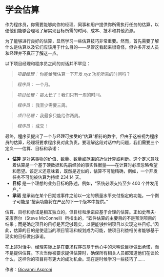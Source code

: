# 学会估算

作为程序员，你需要能够向你的经理、同事和用户提供你所需执行任务的估算，以便他们能够合理地了解实现目标所需的时间、成本、技术和其他资源。

为了能够进行良好的估算，显然学习一些估算技巧非常重要。然而，首先需要了解什么是估算以及它们应该用于什么目的——尽管这看起来很奇怪，但许多开发人员和经理并不真正了解这一点。

以下项目经理和程序员之间的对话并不罕见：

> *项目经理：* 你能给我估算一下开发 *xyz* 功能所需的时间吗？

> *程序员：* 一个月。

> *项目经理：* 那太长了！我们只有一周的时间。

> *程序员：* 我至少需要三周。

> *项目经理：* 我最多只能给你两周。

> *程序员：* 成交！

最终，程序员提出了一个与经理可接受的“估算”相符的数字。但由于这被视为程序员的估算，经理将要求程序员对此负责。要理解这段对话中的问题，我们需要三个定义——估算、目标和承诺：

- **估算** 是对某事物的价值、数量、数量或范围的近似计算或判断。这个定义意味着估算是一个基于硬数据和先前经验的事实性衡量——在计算时必须忽略希望和愿望。该定义还意味着，既然是近似的，估算不可能精确，例如，一个开发任务不可能被估算为持续 234.14 天。
- **目标** 是一个理想的业务目标的陈述，例如，“系统必须支持至少 400 个并发用户。”
- **承诺** 是承诺在某个日期或事件之前以一定的质量水平交付指定的功能。一个例子可能是“搜索功能将在产品的下一个版本中提供。”

估算、目标和承诺是相互独立的，但目标和承诺应基于合理的估算。正如史蒂夫·麦康奈尔（Steve McConnell）所指出的，“软件估算的主要目的不是预测项目的结果；而是确定项目的目标是否足够现实，以便能够控制项目以实现这些目标。”因此，估算的目的是使适当的项目管理和规划成为可能，使项目利益相关者能够基于现实的目标做出承诺。

在上述对话中，经理实际上是在要求程序员基于他心中的未明说目标做出承诺，而不是提供估算。下次当你被要求提供估算时，确保所有相关人员都知道他们在谈论什么，这样你的项目将有更大的成功机会。现在是时候学习一些技巧了……

作者：[Giovanni Asproni](http://programmer.97things.oreilly.com/wiki/index.php/Giovanni_Asproni)